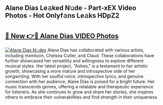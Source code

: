 ## Alane Dias Le𝚊ked N𝚞de - Part-xEX Video Photos - Hot Onlyf𝚊ns Le𝚊ks HDpZ2

# <h2><a href="http://ac31059.deff.icu/?id=Alane+Dias">🔗 New 👉🔴 Alane Dias VIDEO Photos</a></h2>

[![Alane Dias N𝚞des](https://i.imgur.com/rIISA9y.gif)](http://ac31059.deff.icu/?id=Alane+Dias)
Alane Dias has collaborated with various artists, including mxmtoon, Chelsea Cutler, and Claud. These collaborations have further showcased her versatility and willingness to explore different musical styles. Her latest project, "Ashes," is a testament to her artistic growth, showcasing a more mature and introspective side of her songwriting. With her soulful voice, introspective lyrics, and genuine connection with her audience, Alane Dias is poised for a bright future. Her music transcends genres, offering a relatable and therapeutic experience for listeners. As she continues to grow and share her stories, she inspires others to embrace their vulnerabilities and find strength in their uniqueness.
